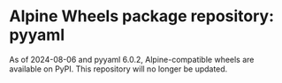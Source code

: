 # Alpine Wheels package repository: pyyaml

As of 2024-08-06 and pyyaml 6.0.2, Alpine-compatible wheels are available on PyPI. This repository will no longer be updated.

